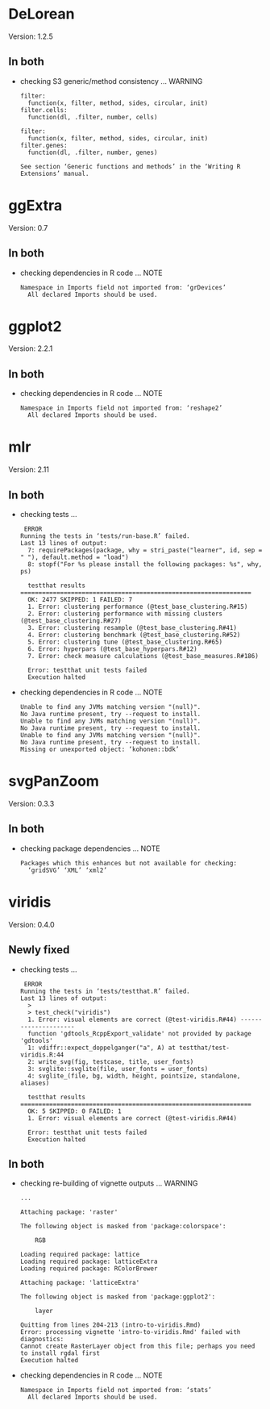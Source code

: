 # DeLorean

Version: 1.2.5

## In both

*   checking S3 generic/method consistency ... WARNING
    ```
    filter:
      function(x, filter, method, sides, circular, init)
    filter.cells:
      function(dl, .filter, number, cells)
    
    filter:
      function(x, filter, method, sides, circular, init)
    filter.genes:
      function(dl, .filter, number, genes)
    
    See section ‘Generic functions and methods’ in the ‘Writing R
    Extensions’ manual.
    ```

# ggExtra

Version: 0.7

## In both

*   checking dependencies in R code ... NOTE
    ```
    Namespace in Imports field not imported from: ‘grDevices’
      All declared Imports should be used.
    ```

# ggplot2

Version: 2.2.1

## In both

*   checking dependencies in R code ... NOTE
    ```
    Namespace in Imports field not imported from: ‘reshape2’
      All declared Imports should be used.
    ```

# mlr

Version: 2.11

## In both

*   checking tests ...
    ```
     ERROR
    Running the tests in ‘tests/run-base.R’ failed.
    Last 13 lines of output:
      7: requirePackages(package, why = stri_paste("learner", id, sep = " "), default.method = "load")
      8: stopf("For %s please install the following packages: %s", why, ps)
      
      testthat results ================================================================
      OK: 2477 SKIPPED: 1 FAILED: 7
      1. Error: clustering performance (@test_base_clustering.R#15) 
      2. Error: clustering performance with missing clusters (@test_base_clustering.R#27) 
      3. Error: clustering resample (@test_base_clustering.R#41) 
      4. Error: clustering benchmark (@test_base_clustering.R#52) 
      5. Error: clustering tune (@test_base_clustering.R#65) 
      6. Error: hyperpars (@test_base_hyperpars.R#12) 
      7. Error: check measure calculations (@test_base_measures.R#186) 
      
      Error: testthat unit tests failed
      Execution halted
    ```

*   checking dependencies in R code ... NOTE
    ```
    Unable to find any JVMs matching version "(null)".
    No Java runtime present, try --request to install.
    Unable to find any JVMs matching version "(null)".
    No Java runtime present, try --request to install.
    Unable to find any JVMs matching version "(null)".
    No Java runtime present, try --request to install.
    Missing or unexported object: ‘kohonen::bdk’
    ```

# svgPanZoom

Version: 0.3.3

## In both

*   checking package dependencies ... NOTE
    ```
    Packages which this enhances but not available for checking:
      ‘gridSVG’ ‘XML’ ‘xml2’
    ```

# viridis

Version: 0.4.0

## Newly fixed

*   checking tests ...
    ```
     ERROR
    Running the tests in ‘tests/testthat.R’ failed.
    Last 13 lines of output:
      > 
      > test_check("viridis")
      1. Error: visual elements are correct (@test-viridis.R#44) ---------------------
      function 'gdtools_RcppExport_validate' not provided by package 'gdtools'
      1: vdiffr::expect_doppelganger("a", A) at testthat/test-viridis.R:44
      2: write_svg(fig, testcase, title, user_fonts)
      3: svglite::svglite(file, user_fonts = user_fonts)
      4: svglite_(file, bg, width, height, pointsize, standalone, aliases)
      
      testthat results ================================================================
      OK: 5 SKIPPED: 0 FAILED: 1
      1. Error: visual elements are correct (@test-viridis.R#44) 
      
      Error: testthat unit tests failed
      Execution halted
    ```

## In both

*   checking re-building of vignette outputs ... WARNING
    ```
    ...
    
    Attaching package: 'raster'
    
    The following object is masked from 'package:colorspace':
    
        RGB
    
    Loading required package: lattice
    Loading required package: latticeExtra
    Loading required package: RColorBrewer
    
    Attaching package: 'latticeExtra'
    
    The following object is masked from 'package:ggplot2':
    
        layer
    
    Quitting from lines 204-213 (intro-to-viridis.Rmd) 
    Error: processing vignette 'intro-to-viridis.Rmd' failed with diagnostics:
    Cannot create RasterLayer object from this file; perhaps you need to install rgdal first
    Execution halted
    ```

*   checking dependencies in R code ... NOTE
    ```
    Namespace in Imports field not imported from: ‘stats’
      All declared Imports should be used.
    ```

